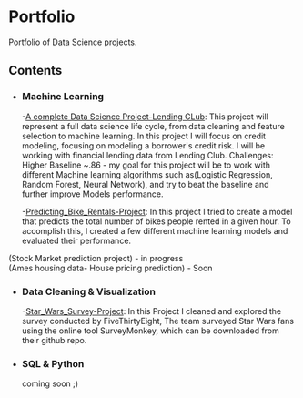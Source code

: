 # Portfolio
Portfolio of Data Science projects.
## Contents

- ### Machine Learning
	-[A complete Data Science Project-Lending CLub](https://github.com/vikramlucky/Portfolio/blob/master/lending_club/A_Complete_Data_Science_Project.ipynb): This project will represent a full data science life cycle, from data cleaning and feature selection to machine learning. In this project I will focus on credit modeling, focusing on modeling a borrower's credit risk. I will be working with financial lending data from Lending Club.
Challenges: Higher Baseline ~.86 - my goal for this project will be to work with different Machine learning algorithms such as(Logistic Regression, Random Forest, Neural Network), and try to beat the baseline and further improve Models performance.
	
	-[Predicting_Bike_Rentals-Project](https://github.com/vikramlucky/Portfolio/blob/master/Predicting_Bike_Rentals/Predicting_Bike_Rentals-Project.ipynb): In this project I tried to create a model that predicts the total number of bikes people rented in a given hour. To accomplish this, I created a few different machine learning models and evaluated their performance.
	
(Stock Market prediction project) - in progress <br>
(Ames housing data- House pricing prediction) - Soon <br>
	
- ### Data Cleaning & Visualization
	-[Star_Wars_Survey-Project](https://github.com/vikramlucky/Portfolio/blob/master/Project_%20Star%20Wars%20Survey/Data%20Cleaning%20and%20Visualization.ipynb): In this Project I cleaned and explored the survey conducted by FiveThirtyEight, The team surveyed Star Wars fans using the online tool SurveyMonkey, which can be downloaded from their github repo.
- ### SQL & Python
	coming soon ;)
